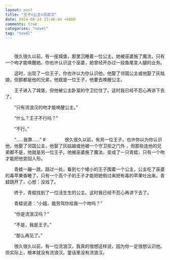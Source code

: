```yaml
---
layout: post
title: "王子×公主×流浪汉"
date: 2014-08-24 23:46:44 +0800
comments: true
categories: "novel"
tag: "novel"
---
```

# 
　　很久很久以前，有一座城堡，那里沉睡着一位公主。她被巫婆施了魔法，只有一个吻才能唤醒她。你也许认识这个巫婆，她曾经开办过一段鱼尾变人腿的业务。

　　这时，出现了一位王子，你也许以为你认识他，他娶了邻国公主或他娶了灰姑娘，但那都是他的兄弟，他就是一位王子，他要去唤醒公主。

　　王子进入了城堡，但他被公主卧室的守卫拦住了。这时我已经不忍心再讲下去了。

　　“只有流浪汉的吻才能唤醒公主。”

　　“什么？王子不行吗？”

　　“不行。”

　　“……我靠……”
#　　 
　　很久很久以前，有另一位王子，也许你以为你认识他，他娶了邻国公主，他娶了灰姑娘或他被一个守卫拒之门外 ，但那些连他的兄弟都不是，他就是另一位王子。他被巫婆施了魔法，变成了一只青蛙，只有一个吻才能把他变回人形。

　　青蛙一蹦一跳，路过一处，看到七个矮小的王子围着一个公主，公主吃了巫婆的毒苹果昏睡了，只有一个高个子的王子才能把她倒过来把有毒的苹果吐出来。青蛙跳开了，心想：没戏了。

　　终于，青蛙找到了一位活生生的公主。这时我已经不忍心再讲下去了。

　　青蛙说道：“小姐，能劳驾你给我一个吻吗？”

　　“你是流浪汉吗？”

　　“不是，我是王子。”

　　“那么再见了。”

　　很久很久以前，有一位流浪汉，我真的很想这样说，因为你一定很想认识他。但实际上，根本就没有流浪汉。童话里没有流浪汉。


